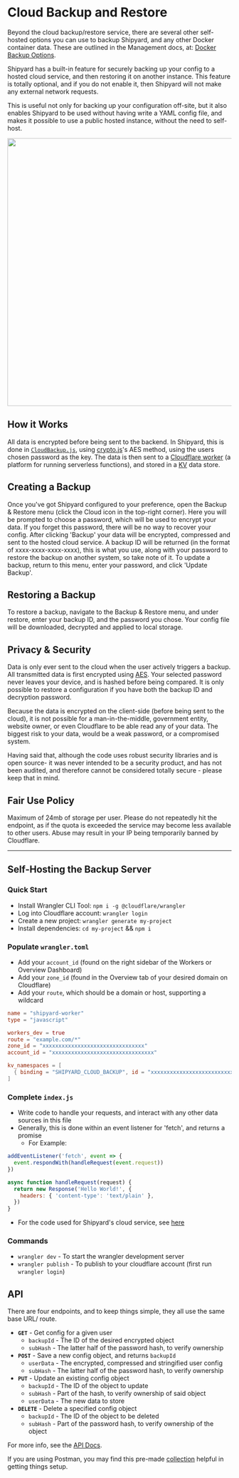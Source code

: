 # Cloud Backup and Restore

Beyond the cloud backup/restore service, there are several other self-hosted options you can use to backup Shipyard, and any other Docker container data. These are outlined in the Management docs, at: [Docker Backup Options](/docs/management.md#backing-up).

Shipyard has a built-in feature for securely backing up your config to a hosted cloud service, and then restoring it on another instance. This feature is totally optional, and if you do not enable it, then Shipyard will not make any external network requests.

This is useful not only for backing up your configuration off-site, but it also enables Shipyard to be used without having write a YAML config file, and makes it possible to use a public hosted instance, without the need to self-host.

<p align="center">
  <img src="https://i.ibb.co/p4pxSqX/shipyard-backup-restore.png" width="600" />
</p>

## How it Works

All data is encrypted before being sent to the backend. In Shipyard, this is done in [`CloudBackup.js`](https://github.com/khulnaSoft/shipyard/blob/master/src/utils/CloudBackup.js), using [crypto.js](https://github.com/brix/crypto-js)'s AES method, using the users chosen password as the key. The data is then sent to a [Cloudflare worker](https://developers.cloudflare.com/workers/learning/how-workers-works) (a platform for running serverless functions), and stored in a [KV](https://developers.cloudflare.com/workers/learning/how-kv-works) data store.

## Creating a Backup

Once you've got Shipyard configured to your preference, open the Backup & Restore menu (click the Cloud icon in the top-right corner). Here you will be prompted to choose a password, which will be used to encrypt your data. If you forget this password, there will be no way to recover your config. After clicking 'Backup' your data will be encrypted, compressed and sent to the hosted cloud service. A backup ID will be returned (in the format of xxxx-xxxx-xxxx-xxxx), this is what you use, along with your password to restore the backup on another system, so take note of it. To update a backup, return to this menu, enter your password, and click 'Update Backup'.

## Restoring a Backup

To restore a backup, navigate to the Backup & Restore menu, and under restore, enter your backup ID, and the password you chose. Your config file will be downloaded, decrypted and applied to local storage.

## Privacy & Security

Data is only ever sent to the cloud when the user actively triggers a backup. All transmitted data is first encrypted using [AES](https://en.wikipedia.org/wiki/Advanced_Encryption_Standard). Your selected password never leaves your device, and is hashed before being compared. It is only possible to restore a configuration if you have both the backup ID and decryption password.

Because the data is encrypted on the client-side (before being sent to the cloud), it is not possible for a man-in-the-middle, government entity, website owner, or even Cloudflare to be able read any of your data. The biggest risk to your data, would be a weak password, or a compromised system.

Having said that, although the code uses robust security libraries and is open source- it was never intended to be a security product, and has not been audited, and therefore cannot be considered totally secure -  please keep that in mind.

## Fair Use Policy

Maximum of 24mb of storage per user. Please do not repeatedly hit the endpoint, as if the quota is exceeded the service may become less available to other users. Abuse may result in your IP being temporarily banned by Cloudflare.

---

## Self-Hosting the Backup Server

### Quick Start

- Install Wrangler CLI Tool: `npm i -g @cloudflare/wrangler`
- Log into Cloudflare account: `wrangler login`
- Create a new project: `wrangler generate my-project`
- Install dependencies: `cd my-project` && `npm i`

### Populate `wrangler.toml`

- Add your `account_id` (found on the right sidebar of the Workers or Overview Dashboard)
- Add your `zone_id` (found in the Overview tab of your desired domain on Cloudflare)
- Add your `route`, which should be a domain or host, supporting a wildcard

```toml
name = "shipyard-worker"
type = "javascript"

workers_dev = true
route = "example.com/*"
zone_id = "xxxxxxxxxxxxxxxxxxxxxxxxxxxxxxxx"
account_id = "xxxxxxxxxxxxxxxxxxxxxxxxxxxxxxxx"

kv_namespaces = [
  { binding = "SHIPYARD_CLOUD_BACKUP", id = "xxxxxxxxxxxxxxxxxxxxxxxxxxxxxxxx" }
]
```

### Complete `index.js`

- Write code to handle your requests, and interact with any other data sources in this file
- Generally, this is done within an event listener for 'fetch', and returns a promise
  - For Example:

```javascript
addEventListener('fetch', event => {
  event.respondWith(handleRequest(event.request))
})

async function handleRequest(request) {
  return new Response('Hello World!', {
    headers: { 'content-type': 'text/plain' },
  })
}
```

- For the code used for Shipyard's cloud service, see [here](https://gist.github.com/KhulnaSoft-bot/d19b43d50f30e02fa25f349cf5cb5ed8#file-index-js)

### Commands

- `wrangler dev` - To start the wrangler development server
- `wrangler publish` - To publish to your cloudflare account (first run `wrangler login`)

## API

There are four endpoints, and to keep things simple, they all use the same base URL/ route.

- **`GET`** - Get config for a given user
  - `backupId` - The ID of the desired encrypted object
  - `subHash`	- The latter half of the password hash, to verify ownership
- **`POST`** - Save a new config object, and returns `backupId`
  - `userData` - The encrypted, compressed and stringified user config
  - `subHash` - The latter half of the password hash, to verify ownership
- **`PUT`** - Update an existing config object
  - `backupId` - The ID of the object to update
  - `subHash`	- Part of the hash, to verify ownership of said object
  - `userData` - The new data to store
- **`DELETE`** - Delete a specified config object
  - `backupId` - The ID of the object to be deleted
  - `subHash`	- Part of the password hash, to verify ownership of the object

For more info, see the [API Docs](https://documenter.getpostman.com/view/2142819/TzXumzce).

If you are using Postman, you may find this pre-made [collection](https://www.getpostman.com/collections/58f79ddb150223f67b35) helpful in getting things setup.
